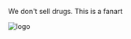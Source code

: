 
We don't sell drugs. This is a fanart



![logo](https://user-images.githubusercontent.com/85753549/141689077-031a1b1b-e958-40b7-b65f-3b39d8cd244f.png)
